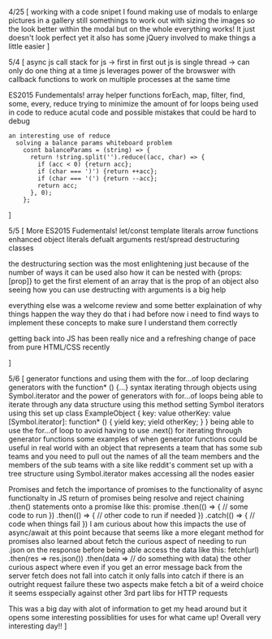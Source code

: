 4/25 [
  working with a code snipet I found making use of modals to enlarge pictures in a gallery
  still somethings to work out with sizing the images so the look better within the modal but on the whole everything works! It just doesn't look perfect yet
  it also has some jQuery involved to make things a little easier
]

5/4 [
  async js
    call stack for js -> first in first out
    js is single thread -> can only do one thing at a time
    js leverages power of the browswer with callback functions to work on multiple processes at the same time


  ES2015 Fundementals!
    array helper functions
      forEach, map, filter, find, some, every, reduce
    trying to minimize the amount of for loops being used in code 
      to reduce acutal code and possible mistakes that could be hard to debug
    
    an interesting use of reduce 
      solving a balance params whiteboard problem
        cosnt balanceParams = (string) => {
          return !string.split('').reduce((acc, char) => {
            if (acc < 0) {return acc};
            if (char === ')') {return ++acc};
            if (char === '(') {return --acc};
            return acc;
          }, 0);
        };
]

5/5 [
  More ES2015 Fudementals!
  let/const 
  template literals
  arrow functions
  enhanced object literals
  defualt arguments
  rest/spread
  destructuring
  classes

  the destructuring section was the most enlightening just because of the number of ways it can be used 
    also how it can be nested with {props: [prop]} to get the first element of an array that is the prop of an object
    also seeing how you can use destructing with arguments is a big help
  
  everything else was a welcome review and some better explaination of why things happen the way they do that i had before
  now i need to find ways to implement these concepts to make sure I understand them correctly

  getting back into JS has been really nice and a refreshing change of pace from pure HTML/CSS recently
   
]

5/6 [
  generator functions and using them with the for...of loop
   declaring generators with the function* () {...} syntax
    iterating through objects using Symbol.iterator and the power of generators with for...of loops
      being able to iterate through any data structure using this method
      setting Symbol iterators using this set up
      class ExampleObject {
        key: value
        otherKey: value
        [Symbol.iterator]: function* () {
          yield key;
          yield otherKey;
        }
      }
    being able to use the for...of loop to avoid having to use .next() for iterating through generator functions
    some examples of when generator functions could be useful in real world
      with an object that represents a team that has some sub teams and you need to pull out the names of all the team members
        and the members of the sub teams
      with a site like reddit's comment set up with a tree structure using Symbol.iterator makes accessing all the nodes easier
  
  Promises and fetch
    the importance of promises to the functionality of async functionalty in JS
    return of promises being resolve and reject
    chaining .then() statements onto a promise
     like this: 
      promise
        .then(() => {
            // some code to run
          })
        .then(() => {
          // other code to run if needed
        })
        .catch(() => {
          // code when things fail
        })
    I am curious about how this impacts the use of async/await at this point because that seems like a more elegant method for promises
    also learned about fetch
      the curious aspect of needing to run .json on the response before being able access the data
      like this:
        fetch(url)
          .then(res => res.json())
          .then(data => // do something with data)
      the other curious aspect where even if you get an error message back from the server fetch does not fall into catch 
        it only falls into catch if there is an outright request failure
      these two aspects make fetch a bit of a weird choice it seems esspecially against other 3rd part libs for HTTP requests

  This was a big day with alot of information to get my head around but it opens some interesting possiblities for uses for what came up! Overall very interesting day!!
]